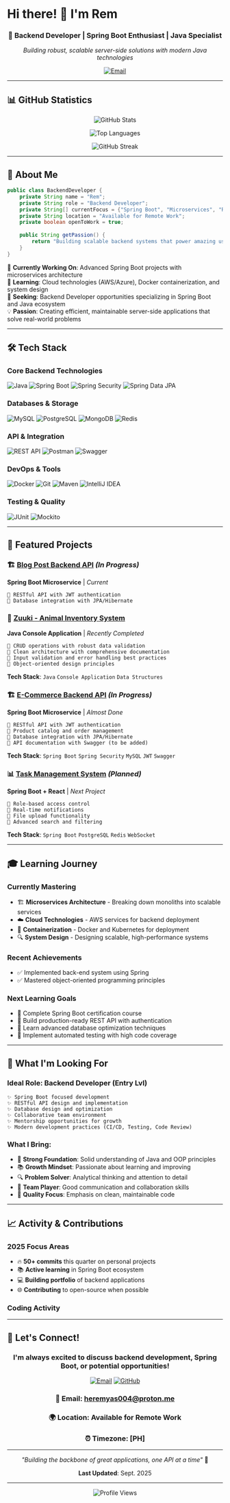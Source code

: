 # Hi there! 👋 I'm Rem

<div align="center">
  
### 🚀 Backend Developer | Spring Boot Enthusiast | Java Specialist

*Building robust, scalable server-side solutions with modern Java technologies*


[![Email](https://img.shields.io/badge/Email-Contact-red?style=for-the-badge&logo=gmail)](mailto:heremyas004@proton.me)


</div>

---

## 📊 GitHub Statistics

<div align="center">

![GitHub Stats](https://github-readme-stats.vercel.app/api?username=remsysc&show_icons=true&theme=midnight-purple&hide_border=true&include_all_commits=true)

![Top Languages](https://github-readme-stats.vercel.app/api/top-langs/?username=remsysc&layout=compact&theme=midnight-purple&hide_border=true)

![GitHub Streak](https://github-readme-streak-stats.herokuapp.com/?user=remsysc&theme=midnight-purple&hide_border=true)

</div>

---

## 🎯 About Me

```java
public class BackendDeveloper {
    private String name = "Rem";
    private String role = "Backend Developer";
    private String[] currentFocus = {"Spring Boot", "Microservices", "REST APIs"};
    private String location = "Available for Remote Work";
    private boolean openToWork = true;
    
    public String getPassion() {
        return "Building scalable backend systems that power amazing user experiences";
    }
}
```

🔭 **Currently Working On**: Advanced Spring Boot projects with microservices architecture  
🌱 **Learning**: Cloud technologies (AWS/Azure), Docker containerization, and system design  
💼 **Seeking**: Backend Developer opportunities specializing in Spring Boot and Java ecosystem  
💡 **Passion**: Creating efficient, maintainable server-side applications that solve real-world problems

---

## 🛠️ Tech Stack

### **Core Backend Technologies**
![Java](https://img.shields.io/badge/Java-ED8B00?style=for-the-badge&logo=java&logoColor=white)
![Spring Boot](https://img.shields.io/badge/Spring_Boot-6DB33F?style=for-the-badge&logo=spring-boot&logoColor=white)
![Spring Security](https://img.shields.io/badge/Spring_Security-6DB33F?style=for-the-badge&logo=spring-security&logoColor=white)
![Spring Data JPA](https://img.shields.io/badge/Spring_Data_JPA-6DB33F?style=for-the-badge&logo=spring&logoColor=white)

### **Databases & Storage**
![MySQL](https://img.shields.io/badge/MySQL-4479A1?style=for-the-badge&logo=mysql&logoColor=white)
![PostgreSQL](https://img.shields.io/badge/PostgreSQL-316192?style=for-the-badge&logo=postgresql&logoColor=white)
![MongoDB](https://img.shields.io/badge/MongoDB-4EA94B?style=for-the-badge&logo=mongodb&logoColor=white)
![Redis](https://img.shields.io/badge/Redis-DC382D?style=for-the-badge&logo=redis&logoColor=white)

### **API & Integration**
![REST API](https://img.shields.io/badge/REST-02569B?style=for-the-badge&logo=rest&logoColor=white)
![Postman](https://img.shields.io/badge/Postman-FF6C37?style=for-the-badge&logo=postman&logoColor=white)
![Swagger](https://img.shields.io/badge/Swagger-85EA2D?style=for-the-badge&logo=swagger&logoColor=black)

### **DevOps & Tools**
![Docker](https://img.shields.io/badge/Docker-2496ED?style=for-the-badge&logo=docker&logoColor=white)
![Git](https://img.shields.io/badge/Git-F05032?style=for-the-badge&logo=git&logoColor=white)
![Maven](https://img.shields.io/badge/Maven-C71A36?style=for-the-badge&logo=apache-maven&logoColor=white)
![IntelliJ IDEA](https://img.shields.io/badge/IntelliJ_IDEA-000000?style=for-the-badge&logo=intellij-idea&logoColor=white)

### **Testing & Quality**
![JUnit](https://img.shields.io/badge/JUnit-25A162?style=for-the-badge&logo=junit5&logoColor=white)
![Mockito](https://img.shields.io/badge/Mockito-FF6B35?style=for-the-badge&logo=mockito&logoColor=white)

---

## 🌟 Featured Projects



### 🏗️ [Blog Post Backend API](https://github.com/remsysc/workshop) *(In Progress)*
**Spring Boot Microservice** | *Current*
```
🔹 RESTful API with JWT authentication
🔹 Database integration with JPA/Hibernate
```
### 🦁 [Zuuki - Animal Inventory System](https://github.com/remsysc/zuuki)
**Java Console Application** | *Recently Completed*
```
🔹 CRUD operations with robust data validation
🔹 Clean architecture with comprehensive documentation
🔹 Input validation and error handling best practices
🔹 Object-oriented design principles
```
**Tech Stack**: `Java` `Console Application` `Data Structures`

### 🏗️ [E-Commerce Backend API](https://github.com/remsysc/workshop) *(In Progress)*
**Spring Boot Microservice** | *Almost Done*
```
🔹 RESTful API with JWT authentication
🔹 Product catalog and order management
🔹 Database integration with JPA/Hibernate
🔹 API documentation with Swagger (to be added)
```
**Tech Stack**: `Spring Boot` `Spring Security` `MySQL` `JWT` `Swagger`

### 📊 [Task Management System](https://github.com/remsysc/task-manager) *(Planned)*
**Spring Boot + React** | *Next Project*
```
🔹 Role-based access control
🔹 Real-time notifications
🔹 File upload functionality
🔹 Advanced search and filtering
```
**Tech Stack**: `Spring Boot` `PostgreSQL` `Redis` `WebSocket`

---

## 🎓 Learning Journey

### **Currently Mastering**
- 🏗️ **Microservices Architecture** - Breaking down monoliths into scalable services
- ☁️ **Cloud Technologies** - AWS services for backend deployment
- 🐳 **Containerization** - Docker and Kubernetes for deployment
- 🔍 **System Design** - Designing scalable, high-performance systems

### **Recent Achievements**

- ✅ Implemented back-end system using Spring
- ✅ Mastered object-oriented programming principles

### **Next Learning Goals**
- 🎯 Complete Spring Boot certification course
- 🎯 Build production-ready REST API with authentication
- 🎯 Learn advanced database optimization techniques
- 🎯 Implement automated testing with high code coverage

---

## 💼 What I'm Looking For

### **Ideal Role**: Backend Developer (Entry Lvl)
```
✨ Spring Boot focused development
✨ RESTful API design and implementation  
✨ Database design and optimization
✨ Collaborative team environment
✨ Mentorship opportunities for growth
✨ Modern development practices (CI/CD, Testing, Code Review)
```

### **What I Bring**:
- 🎯 **Strong Foundation**: Solid understanding of Java and OOP principles
- 📚 **Growth Mindset**: Passionate about learning and improving
- 🔍 **Problem Solver**: Analytical thinking and attention to detail
- 🤝 **Team Player**: Good communication and collaboration skills
- 📝 **Quality Focus**: Emphasis on clean, maintainable code

---

## 📈 Activity & Contributions

### **2025 Focus Areas**
- 🔥 **50+ commits** this quarter on personal projects
- 📚 **Active learning** in Spring Boot ecosystem
- 💻 **Building portfolio** of backend applications
- 🌐 **Contributing** to open-source when possible

### **Coding Activity**
<!--START_SECTION:waka-->
<!--END_SECTION:waka-->

---

## 🤝 Let's Connect!

<div align="center">

### I'm always excited to discuss backend development, Spring Boot, or potential opportunities!

[![Email](https://img.shields.io/badge/Gmail-Drop_a_Line-D14836?style=for-the-badge&logo=gmail&logoColor=white)](heremyas004@proton.me)
[![GitHub](https://img.shields.io/badge/GitHub-Follow_Me-100000?style=for-the-badge&logo=github&logoColor=white)](https://github.com/remsysc)

### 📧 **Email**: heremyas004@proton.me
### 🌍 **Location**: Available for Remote Work
### ⏰ **Timezone**: [PH]

---

*"Building the backbone of great applications, one API at a time"* 🚀

**Last Updated**: Sept. 2025

</div>

---

<div align="center">

![Profile Views](https://komarev.com/ghpvc/?username=remsysc&label=Profile%20views&color=0e75b6&style=flat)

</div>
